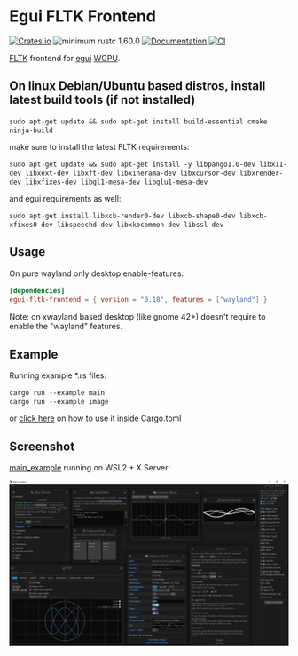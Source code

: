 # Egui FLTK Frontend

[![Crates.io](https://img.shields.io/crates/v/egui-fltk-frontend.svg)](https://crates.io/crates/egui-fltk-frontend)
![minimum rustc 1.60.0](https://img.shields.io/badge/rustc-1.60.0-blue.svg)
[![Documentation](https://docs.rs/egui-fltk-frontend/badge.svg)](https://docs.rs/egui-fltk-frontend)
[![CI](https://github.com/Ar37-rs/egui-fltk-frontend/actions/workflows/ci.yml/badge.svg)](https://github.com/Ar37-rs/egui-fltk-frontend/actions/workflows/ci.yml)

[FLTK](https://github.com/fltk-rs/fltk-rs) frontend for [egui](https://github.com/emilk/egui) [WGPU](https://github.com/gfx-rs/wgpu).

## On linux Debian/Ubuntu based distros, install latest build tools (if not installed)

```
sudo apt-get update && sudo apt-get install build-essential cmake ninja-build
```

make sure to install the latest FLTK requirements:

```
sudo apt-get update && sudo apt-get install -y libpango1.0-dev libx11-dev libxext-dev libxft-dev libxinerama-dev libxcursor-dev libxrender-dev libxfixes-dev libgl1-mesa-dev libglu1-mesa-dev
```

and egui requirements as well:

```
sudo apt-get install libxcb-render0-dev libxcb-shape0-dev libxcb-xfixes0-dev libspeechd-dev libxkbcommon-dev libssl-dev
```

## Usage

On pure wayland only desktop enable-features:

```toml
[dependencies]
egui-fltk-frontend = { version = "0.18", features = ["wayland"] }
```

Note:
on xwayland based desktop (like gnome 42+) doesn't require to enable the "wayland" features.

## Example

Running example *.rs files:

```
cargo run --example main
cargo run --example image
```

or [click here](https://github.com/Ar37-rs/egui-fltk-frontend/tree/main/examples) on how to use it inside Cargo.toml

## Screenshot

[main_example](https://github.com/Ar37-rs/egui-fltk-frontend/tree/main/examples/main_example) running on WSL2 + X Server:

![alt_test](screenshot/main.png)
